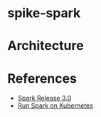 # spike-spark

# Architecture


# References

 - [Spark Release 3.0](https://spark.apache.org/releases/spark-release-3-0-0.html)
 - [Run Spark on Kubernetes](https://spark.apache.org/docs/latest/running-on-kubernetes.html)
